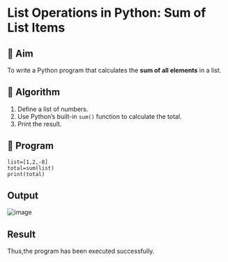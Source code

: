 # List Operations in Python: Sum of List Items

## 🎯 Aim
To write a Python program that calculates the **sum of all elements** in a list.

## 🧠 Algorithm
1. Define a list of numbers.
2. Use Python’s built-in `sum()` function to calculate the total.
3. Print the result.

## 🧾 Program
```
list=[1,2,-8]
total=sum(list)
print(total)
```

## Output

![image](https://github.com/user-attachments/assets/7dd5176d-6d7c-4e92-b93b-7908a1e68f96)

## Result
Thus,the program has been executed successfully.

